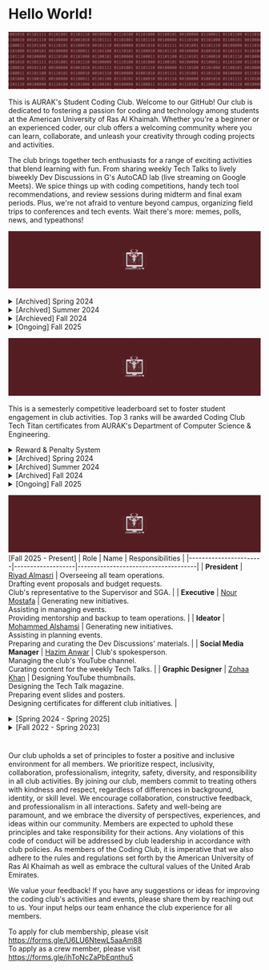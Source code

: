 # Hello World!
![](motto.gif)

This is AURAK's Student Coding Club. Welcome to our GitHub! Our club is dedicated to fostering a passion for coding and technology among students at the American University of Ras Al Khaimah. Whether you're a beginner or an experienced coder, our club offers a welcoming community where you can learn, collaborate, and unleash your creativity through coding projects and activities.

The club brings together tech enthusiasts for a range of exciting activities that blend learning with fun. From sharing weekly Tech Talks to lively biweekly Dev Discussions in G's AutoCAD lab (live streaming on Google Meets). We spice things up with coding competitions, handy tech tool recommendations, and review sessions during midterm and final exam periods. Plus, we're not afraid to venture beyond campus, organizing field trips to conferences and tech events. Wait there's more: memes, polls, news, and typeathons!

![](achievements.gif)

<details>
  <summary> [Archived] Spring 2024 </summary>

- [x] Renovate all of the club's brand graphics.
- [x] Establish an online presence on Github, YouTube, and Email.
- [x] Advertise vacant positions. (x3) 
- [x] Hire a new management team.
- [x] Acquire department faculty sponsors.
- [x] Establish Tech Talks: the weekly news, announcements, projects, polls, and memes post.
- [x] Establish Dev Discussions: 4 meet-ups per semester where we cover some extracurricular CS topics.
- [x] Establish Review Rounds: the YT review videos posted to aid students in preparing for their midterms and finals at AURAK.
- [x] [Winning Most Active Student Club Award.](cert.png)

**Total number of Tech Talks posted: 8** <br>
**Total number of Dev Discussions hosted: 2** <br>
**Total number of Review Rounds posted: 4** <br>
**Total number of events organized: 0** <br>
</details>

<details>
  <summary> [Archived] Summer 2024 </summary>

- [x] Hire a team of reviewers for Review Rounds.
- [x] Rebrand Tech Talk as a magazine.
- [x] Hire a graphic designer.
- [x] Books & Bytes collab with the Book Club. Created a tech-themed summer reading list and hosted an online reflective discussion. 

**Total number of Tech Talks posted: 9** <br>
**Total number of Dev Discussions hosted: 0** <br>
**Total number of Review Rounds posted: 2** <br>
**Total number of events organized: 1** <br>
</details>

<details>
  <summary> [Archieved] Fall 2024 </summary>

- [x] Participate in AURAK's club fair (banner, brochures, posters, typathons, and personality tests).
- [x] Renovate the Tech Titans Rewards & Penalties system.
- [x] Organize a trip to Wetex 2024.
- [x] Organize the department orientation event for freshmen `cout << "Hello World!";`
- [x] Collab with the Gaming Club on the Rubik's Cube event.
- [x] Collab with the Volunteering Club on the Rubik's Cube event.
- [x] Collab with Music Club on "Experience the Sound of Code" Dev Discussion.
- [x] [Winning Most Active Student Club Award.](cert2.jpg)

**Total number of Tech Talks posted: 10** <br>
**Total number of Dev Discussions hosted: 4** <br>
**Total number of Review Rounds posted: 4** <br>
**Total number of events organized: 4** <br>
</details>

<details>
  <summary> [Ongoing] Fall 2025 </summary>

 

**Total number of Tech Talks posted: 1** <br>
**Total number of Dev Discussions hosted: 0** <br>
**Total number of Review Rounds posted: 0** <br>
**Total number of events organized: 0** <br>
**Total amount of budget used: 0 AED** <br>
</details>

![](techtitans.gif)

This is a semesterly competitive leaderboard set to foster student engagement in club activities. Top 3 ranks will be awarded Coding Club Tech Titan certificates from AURAK's Department of Computer Science & Engineering.

<details>
  <summary> Reward & Penalty System</summary>
  
As of Fall 2024, the points accumulate through a binary-themed multiplier system. Every member of the club starts at 1 by default and enters the leaderboard once they activate a multiplier. Keep an eye out for the penalty system!

- **(pts x 2)** for voting on Tech Talk polls and staying engaged.
- **(pts x 4)** for getting featured in the programming memes competition.
- **(pts x 4)** for attending Dev Discussions.
- **(pts x 4)** for engaging in any requested volunteering activities/gigs.
- **(pts x 4)** for releasing major updates to an already submitted project.
- **(pts x 8)** for getting 1st place in typeathons.
- **(pts x 8)** for getting 1st place in a mentimeter question.
- **(pts x 8)** for participating in official coding club competitions.
- **(pts x 16)** for submitting a project to showcase in Dev Discussions.
- **(pts x 32)** for winning a 1st, 2nd, or 3rd place in official coding club competitions.
- **(pts x 32)** for winning best submitted project of the semester (including personal and course projects.)
- **(pts / 2)** for failing to meet the responsibilities of a volunteer position within the club.
- **(pts / 4)** for repeatedly ignoring club guidelines or expectations.
- **(pts / 8)** for plagiarism or cheating in any club competitions or events.

</details>

<details>
  <summary>[Archived] Spring 2024</summary>
<br>

| Rank | Member     |Major | Score |
|:----:|:----------:|:-----:|:-----:|
|🏆| **Ahmed Abuhajjaj**   | Artificial Intelligence | **55** |
|🥈| **Muhammad Mbarak**  | Artificial Intelligence | **40** |
|🥈| **Maram Sabri**  | Artificial Intelligence | **40** |
|🥉| **Abdulghani Sabbagh**  | Computer Engineering |**35** |
| **4**| **Zohaa Khan** | Mass Communication | **30** |
| **5**| **Fares Masarani**  | Artificial Intelligence | **20** |
| **5**| **Hinad Fransis**  | Artificial Intelligence |**20** |
| **6**| **Urita Sadallah**| Computer Science | **15** |
| **6**| **Abdullah Yousef**  | Computer Engineering| **15** |
| **6**| **Asma Aldhaibani**  | Computer Engineering | **15** |
| **7**| **Lina Abdalmajeed** | Artificial Intelligence | **10** |
| **7**|  **Abin Devarajan**  | Computer Engineering | **10** |
| **7**| **Nada Mohamed**  | Computer Engineering | **10** |
| **8**| **Kamel Mostafa**  | Computer Engineering | **5** |
| **8**| **Yousef Al Hayek**  | Artificial Intelligence | **5** |
| **8**| **Kirubel Mamo**  | Computer Science | **5** |
| **8**| **Aqsa Malik**  | Computer Science | **5** |
| **8**| **Ahaad Hussein**  | Computer Science | **5** |

<details>
  <summary>Major Wars</summary>
<br>

|&nbsp;&nbsp;&nbsp;&nbsp;&nbsp;&nbsp;&nbsp;&nbsp;&nbsp;&nbsp;&nbsp;&nbsp;&nbsp;&nbsp;&nbsp;&nbsp;&nbsp;&nbsp;&nbsp;&nbsp;&nbsp;&nbsp;&nbsp;&nbsp;&nbsp;&nbsp;&nbsp;&nbsp; **Rank** &nbsp;&nbsp;&nbsp;&nbsp;&nbsp;&nbsp;&nbsp;&nbsp;&nbsp;&nbsp;&nbsp;&nbsp;&nbsp;&nbsp;&nbsp;&nbsp;&nbsp;&nbsp;&nbsp;&nbsp;&nbsp;&nbsp;&nbsp;&nbsp;&nbsp;&nbsp;&nbsp;&nbsp;| &nbsp;&nbsp;&nbsp;&nbsp;&nbsp;&nbsp;&nbsp;&nbsp;&nbsp;&nbsp;&nbsp;&nbsp;&nbsp;&nbsp;&nbsp;&nbsp;&nbsp;&nbsp;&nbsp;&nbsp;&nbsp;&nbsp;&nbsp;&nbsp;&nbsp;&nbsp;&nbsp; **Major** &nbsp;&nbsp;&nbsp;&nbsp;&nbsp;&nbsp;&nbsp;&nbsp;&nbsp;&nbsp;&nbsp;&nbsp;&nbsp;&nbsp;&nbsp;&nbsp;&nbsp;&nbsp;&nbsp;&nbsp;&nbsp;&nbsp;&nbsp;&nbsp;&nbsp;&nbsp;&nbsp;| &nbsp;&nbsp;&nbsp;&nbsp;&nbsp;&nbsp;&nbsp;&nbsp;&nbsp;&nbsp;&nbsp;&nbsp;&nbsp;&nbsp;&nbsp;&nbsp;&nbsp;&nbsp;&nbsp;&nbsp;&nbsp;&nbsp;&nbsp;&nbsp;&nbsp;&nbsp;&nbsp; **Score** &nbsp;&nbsp;&nbsp;&nbsp;&nbsp;&nbsp;&nbsp;&nbsp;&nbsp;&nbsp;&nbsp;&nbsp;&nbsp;&nbsp;&nbsp;&nbsp;&nbsp;&nbsp;&nbsp;&nbsp;&nbsp;&nbsp;&nbsp;&nbsp;&nbsp;&nbsp;&nbsp;|
|:-----:|:------------------------:|:-------:|
|🏆| **Artificial Intelligence**   | **190** |
|🥈| **Computer Engineering**  | **90** |
|🥉| **Mass Communication**   | **30** |
|🥉| **Computer Science**   |**30** |

</details>

</details>

<details>
  <summary>[Archived] Summer 2024</summary>
  
<br>

| Rank | Member     | Major | Score |
|:----:|:----------:|:-----:|:-----:|
|🏆| **Abdulghani Sabbagh** | Computer Engineering | **75** |
|🥈| **Maram Sabri**  | Artificial Intelligence |**35** |
|🥈| **Kamel Mostafa**  | Computer Engineering | **35** |
|🥉| **Asma Aldhaibani**  | Computer Engineering | **20** |
| 4 | **Abdullah Yousef**  | Computer Engineering | **15** |
| 4 | **Ali Aldahmani**  | Artificial Intelligence | **15** |
| 4 | **Urita Sadallah**  | Computer Science | **15** |
| 4 | **Sulaiman Qeer**  | Artificial Intelligence | **15** |
| 4 | **Mohamed Abouissa**  | Computer Engineering | **15** |
| 6 | **Ahaad Hussein**  | Computer Science | **15** |
| 5 | **Tia Othman**  | Artificial Intelligence | **10** | 
| 5 | **Zohaa Khan**  | Mass Communication | **10** |
| 5 | **Ahmed Abuhajjaj**   | Artificial Intelligence | **10** |
| 5 | **Samar Assaf**  | Artificial Intelligence | **10** |
| 6 | **Mazen Eltawil**  | Artificial Intelligence | **5** |
| 6 | **Muhammad Mbarak**  | Artificial Intelligence | **5** |
| 6 | **Hassan Mashaal**  | Electrical Engineering | **5** |
| 6 | **Areeba Atique**  | Computer Science | **5** |
| 6 | **Abdulla Alshehhi**  | Artificial Intelligence | **5** |
| 6 | **Muhammed Shafi**  | Computer Engineering | **5** |
| 6 | **Hamda Alali**  | Artificial Intelligence | **5** |
| 6 | **Khaula Khamis**  | Computer Science | **5** |
| 6 | **Ahmed Albakr**  | Artificial Intelligence | **5** |

<details>
  <summary>Major Wars</summary>
<br>

|&nbsp;&nbsp;&nbsp;&nbsp;&nbsp;&nbsp;&nbsp;&nbsp;&nbsp;&nbsp;&nbsp;&nbsp;&nbsp;&nbsp;&nbsp;&nbsp;&nbsp;&nbsp;&nbsp;&nbsp;&nbsp;&nbsp;&nbsp;&nbsp;&nbsp;&nbsp;&nbsp;&nbsp; **Rank** &nbsp;&nbsp;&nbsp;&nbsp;&nbsp;&nbsp;&nbsp;&nbsp;&nbsp;&nbsp;&nbsp;&nbsp;&nbsp;&nbsp;&nbsp;&nbsp;&nbsp;&nbsp;&nbsp;&nbsp;&nbsp;&nbsp;&nbsp;&nbsp;&nbsp;&nbsp;&nbsp;&nbsp;| &nbsp;&nbsp;&nbsp;&nbsp;&nbsp;&nbsp;&nbsp;&nbsp;&nbsp;&nbsp;&nbsp;&nbsp;&nbsp;&nbsp;&nbsp;&nbsp;&nbsp;&nbsp;&nbsp;&nbsp;&nbsp;&nbsp;&nbsp;&nbsp;&nbsp;&nbsp;&nbsp; **Major** &nbsp;&nbsp;&nbsp;&nbsp;&nbsp;&nbsp;&nbsp;&nbsp;&nbsp;&nbsp;&nbsp;&nbsp;&nbsp;&nbsp;&nbsp;&nbsp;&nbsp;&nbsp;&nbsp;&nbsp;&nbsp;&nbsp;&nbsp;&nbsp;&nbsp;&nbsp;&nbsp;| &nbsp;&nbsp;&nbsp;&nbsp;&nbsp;&nbsp;&nbsp;&nbsp;&nbsp;&nbsp;&nbsp;&nbsp;&nbsp;&nbsp;&nbsp;&nbsp;&nbsp;&nbsp;&nbsp;&nbsp;&nbsp;&nbsp;&nbsp;&nbsp;&nbsp;&nbsp;&nbsp; **Score** &nbsp;&nbsp;&nbsp;&nbsp;&nbsp;&nbsp;&nbsp;&nbsp;&nbsp;&nbsp;&nbsp;&nbsp;&nbsp;&nbsp;&nbsp;&nbsp;&nbsp;&nbsp;&nbsp;&nbsp;&nbsp;&nbsp;&nbsp;&nbsp;&nbsp;&nbsp;&nbsp;|
|:-----:|:------------------------:|:-------:|
|🏆| **Computer Engineering**   | **165** |
|🥈| **Artificial Intelligence**  | **110** |
|🥉| **Computer Science**   | **40** |
|**4**| **Mass Communication**   |**10** |
|**5**| **Electrical Engineering** | **5** |

</details>
</details>

<details>
  <summary>[Archived] Fall 2024</summary>
  
<br>

| Rank | Member     | Major | Score |
|:----:|:----------:|:-----:|:-----:|
|🏆| **Abdulghani Sabbagh** | Computer Engineering | **590,295,810,358,705,651,712** |
|🥈| **Fares Masarani**  | Artificial Intelligence | **18,446,744,073,709,551,616** |
|🥉| **Aashif**  | Electrical Engineering | **281,474,976,710,656** |
|**4**| **Arsh Khan**  | Mechanical Engineering | **8,589,934,592** |
|**5**| **Maram Sabri**  | Artificial Intelligence |**4,294,967,296** |
|**5**| **Abdullah Yousef**  | Computer Engineering | **4,294,967,296** |
|**6**| **Hinad Fransis**  | Artificial Intelligence |**268,435,456** |
|**7**| **Ahmed Abuhajjaj**   | Artificial Intelligence | **16,777,216** |
|**8**| **Kamel Mostafa**  | Computer Engineering | **4,194,304** |
|**9**| **Aleksei Kovalev**  | Computer Science | **131,072** |
|**10**| **Mahmoud Khalaf**  | Artificial Intelligence | **65,536** |
|**11**| **Mohammed Sadiq**  | Computer Engineering | **32,768** |
|**11**| **Mayaz Bakoura**  | Computer Science | **32,768** |
|**12**| **Litik Aswani**  | Artificial Intelligence | **8,192** |
|**12**| **Basheer**  | Artificial Intelligence | **8,192** |
|**13**| **Urita Sadallah**  | Computer Science | **4,096** |
|**14**| **Muhamed Nor**  | Artificial Intelligence | **2,048** |
|**14**| **Omar Alnuaimi**  | Computer Engineering | **2,048** |
|**15**| **Nada Elkadi**  | Computer Science | **1,024** |
|**15**| **Areedah Atta**  | Artificial Intelligence | **1,024** |
|**15**| **Loai Hassan**  | Chemical Engineering | **1,024** |
|**16**| **Samuel Joshy**  | Mechanical Engineering | **512** |
|**17**| **Yousef Al Hayek**  | Artificial Intelligence | **256** |
|**18**| **Taha Tunkiwala**  | Computer Engineering | **128** |
|**19**| **Karam Al Tawashi**  | Mechanical Engineering | **64** |
|**19**| **Yazan Qazzaz**  | Mechanical Engineering | **64** |
|**20**| **Ahaad Seif**  | Computer Science | **32** |
|**20**| **Eisa Hafiz**  | Computer Science | **32** |
|**20**| **Andrey**  | Computer Science | **32** |
|**20**| **Abijith Vathukkad**  | Computer Engineering | **32** |
|**21**| **Husain Para**  | Computer Science | **16** |
|**21**| **Alaa Eddin**  | Artificial Intelligence | **16** |
|**21**| **Nada Osama Mohamed**  | Computer Engineering | **16** |
|**21**| **Edwin Anthony**  | Computer Engineering | **16** |
|**21**| **Mariam Awad**  | Biotechnology | **16** |
|**21**| **Abinraj Bhaskaran**  | Computer Engineering | **16** |
|**22**| **Fazil**  | Computer Engineering | **8** |
|**22**| **Lougin**  | Architecture | **8** |
|**22**| **Farah**  | Business | **8** |
|**22**| **Lana Zanneh**  | Computer Science | **8** |
|**22**| **Hamza Khalid**  | Computer Engineering | **8** |
|**22**| **Ali Alteneiji**  | Artificial Intelligence | **8** |
|**22**| **Mohamed Abusaada**  | Computer Engineering | **8** |
|**22**| **Areej**  | Biotechnology | **8** |
|**22**| **Asma Aldhaibani**  | Computer Engineering | **8** |
|**22**| **Sulaiman Qeer**  | Artificial Intelligence | **8** |
|**23**| **Venkata Sivamani**  | Computer Science | **4** |
|**23**| **Sara Alshihh**  | Architecture | **4** |
|**23**| **Mohamed Fazil Mohamed Anwar**  | Computer Engineering | **4** |
|**23**| **Fatima Farooq**  | Computer Engineering | **4** |
|**23**| **Khaula Mohammed Khamis**  | Computer Science | **4** |
|**23**| **Nada Naser**  | Computer Science | **4** |
|**23**| **Maryam Haris**  | Computer Science | **4** |
|**23**| **Laiba Shahid**  | Business | **4** |
|**23**| **Rahmet Gudeta**  | Computer Science | **4** |
|**23**| **Muhammad Durri**  | Biotechnology | **4** |
|**23**| **Seifeleslam Habib**  | Biotechnology | **4** |
|**23**| **Abdulla Alshehhi**  | Artificial Intelligence | **4** |
|**23**| **Sandra Chaar**  | Artificial Intelligence | **4** |
|**23**| **Blessy Binu**  | Computer Engineering | **4** |
|**23**| **Habiba Selim**  | Computer Engineering | **4** |
|**23**| **Mansoor Alshehhi**  | Artificial Intelligence | **4** |
|**23**| **Rawan Rashid**  | Computer Science | **4** |
|**23**| **Muhammed Rabeeh Mattath**  | Computer Science | **4** |
|**23**| **Lojain Mohamed**  | Artificial Intelligence | **4** |
|**23**| **Mohammed Dawoud**  | Artificial Intelligence | **4** |
|**23**| **Abdulla Osama Alsaeed**  | Artificial Intelligence | **4** |
|**23**| **Hoor Abdelrahman**  | Artificial Intelligence | **4** |
|**23**| **Muhammad Irtiza**  | Computer Science | **4** |
|**23**| **Laith Al Homoud**  | Computer Science | **4** |
|**23**| **Kenzy Osama**  | Artificial Intelligence | **4** |
|**23**| **Hoor Khleifat**  | Computer Engineering | **4** |
|**23**| **Zaineh Khawaja**  | Computer Engineering | **4** |
|**23**| **Yara Afifi**  | Computer Science | **4** |
|**23**| **Bashar Odtallah**  | Artificial Intelligence | **4** |
|**23**| **Sami Saadi**  | Computer Science | **4** |
|**23**| **Ayman Bakroun**  | Civil Engineering | **4** |
|**23**| **Haameed Fouzaan**  | Artificial Intelligence | **4** |
|**23**| **Fatima Alam**  | Computer Engineering | **4** |
|**23**| **Mohd Hasanul Alam**  | Computer Science | **4** |
|**23**| **Mohamed AbouSaada**  | Computer Engineering | **4** |
|**23**| **Mazen Eltawil**  | Artificial Intelligence | **4** |
|**24**| **Ramamoorthy Devananth**  | Mechanical Engineering | **2** |
|**24**| **Anas Qaiser**  | Artificial Intelligence | **2** |
|**24**| **Ghaleb Al-Doboni**  | Artificial Intelligence | **2** |
|**24**| **Noor Mohamed**  | Artificial Intelligence | **2** |
|**24**| **Youssef Nazzai**  | Artificial Intelligence | **2** |


<details>
  <summary>Major Wars</summary>
<br>


|&nbsp;&nbsp;&nbsp;&nbsp;&nbsp;&nbsp;&nbsp;&nbsp;&nbsp;&nbsp;&nbsp;&nbsp;&nbsp;&nbsp;&nbsp;&nbsp;&nbsp;&nbsp;&nbsp;&nbsp;&nbsp;&nbsp;&nbsp;&nbsp;&nbsp;&nbsp;&nbsp;&nbsp; **Rank** &nbsp;&nbsp;&nbsp;&nbsp;&nbsp;&nbsp;&nbsp;&nbsp;&nbsp;&nbsp;&nbsp;&nbsp;&nbsp;&nbsp;&nbsp;&nbsp;&nbsp;&nbsp;&nbsp;&nbsp;&nbsp;&nbsp;&nbsp;&nbsp;&nbsp;&nbsp;&nbsp;&nbsp;| &nbsp;&nbsp;&nbsp;&nbsp;&nbsp;&nbsp;&nbsp;&nbsp;&nbsp;&nbsp;&nbsp;&nbsp;&nbsp;&nbsp;&nbsp;&nbsp;&nbsp;&nbsp;&nbsp;&nbsp;&nbsp;&nbsp;&nbsp;&nbsp;&nbsp;&nbsp;&nbsp; **Major** &nbsp;&nbsp;&nbsp;&nbsp;&nbsp;&nbsp;&nbsp;&nbsp;&nbsp;&nbsp;&nbsp;&nbsp;&nbsp;&nbsp;&nbsp;&nbsp;&nbsp;&nbsp;&nbsp;&nbsp;&nbsp;&nbsp;&nbsp;&nbsp;&nbsp;&nbsp;&nbsp;| &nbsp;&nbsp;&nbsp;&nbsp;&nbsp;&nbsp;&nbsp;&nbsp;&nbsp;&nbsp;&nbsp;&nbsp;&nbsp;&nbsp;&nbsp;&nbsp;&nbsp;&nbsp;&nbsp;&nbsp;&nbsp;&nbsp;&nbsp;&nbsp;&nbsp;&nbsp;&nbsp; **Score** &nbsp;&nbsp;&nbsp;&nbsp;&nbsp;&nbsp;&nbsp;&nbsp;&nbsp;&nbsp;&nbsp;&nbsp;&nbsp;&nbsp;&nbsp;&nbsp;&nbsp;&nbsp;&nbsp;&nbsp;&nbsp;&nbsp;&nbsp;&nbsp;&nbsp;&nbsp;&nbsp;|
|:-----:|:------------------------:|:-------:|
|🏆| **Computer Engineering**  | **590,295,810,363,004,848,400** |
|🥈| **Artificial Intelligence**   | **18,446,744,078,289,816,916** |
|🥉| **Electrical Engineering** | **281,474,976,710,656** |
|**4**| **Mechanical Engineering**   | **8,589,935,234** |
|**5**| **Computer Science** | **169,064** |
|**6**| **Chemical Engineering** | **1,024** |
|**7**| **Biotechnology** | **32** |
|**8**| **Architecture** | **12** |
|**8**| **Business** | **12** |
|**9**| **Civil Engineering** | **4** |

</details>
</details>

<details>
  <summary>[Ongoing] Fall 2025</summary>
  
<br>



<details>
  <summary>Major Wars</summary>
<br>


</details>
</details>

![](crew.gif)
[Fall 2025 - Present]
| Role                  | Name              | Responsibilities                    |
|-----------------------|-------------------|-------------------------------------|
| **President**         | [Riyad Almasri](https://github.com/TarboushMCC)  | Overseeing all team operations. <br> Drafting event proposals and budget requests. <br> Club's representative to the Supervisor and SGA. |
| **Executive**           | [Nour Mostafa](https://github.com/Nour-MK) | Generating new initiatives. <br> Assisting in managing events. <br> Providing mentorship and backup to team operations. |
| **Ideator**           | [Mohammed Alshamsi](https://github.com/M-Alshamsi) | Generating new initiatives. <br> Assisting in planning events. <br> Preparing and curating the Dev Discussions' materials. |
| **Social Media Manager** | [Hazim Anwar](https://github.com/win-x-u-r)  | Club's spokesperson. <br> Managing the club's YouTube channel. <br> Curating content for the weekly Tech Talks. |
| **Graphic Designer**  | [Zohaa Khan](https://github.com/Zohaax) | Designing YouTube thumbnails. <br> Designing the Tech Talk magazine. <br> Preparing event slides and posters. <br> Designing certificates for different club initiatives. |

<details>
  <summary>[Spring 2024 - Spring 2025]</summary>
  
| Role                  | Name              | Responsibilities                    |
|-----------------------|-------------------|-------------------------------------|
| **President**         | [Nour Mostafa](https://github.com/Nour-MK)  | Overseeing all team operations and planning events. <br> Reporting to Clubs' Committee. |
| **Vice President**    | [Youssef Azizeldin](https://github.com/YoussefAzizeldin)  | Support the president. <br> Club's spokesperson. |
| **Executive**         | [Mohamed Abouissa](https://github.com/Mohamed-Abouissa)   | Assisting the president and vice. <br> Manage club's finances.   |
| **Ideator**           | [Mohammed Alshamsi](https://github.com/M-Alshamsi) | Generating new initiatives. <br> Preparing and curating the Dev Discussions' materials. |
| **Ideator**           | [Mukerem Shifa]() | Generating new initiatives. <br> Assisting with various club activities. |
| **Social Media Manager** | [Hazim Anwar](https://github.com/win-x-u-r)  | Managing our YouTube channel (Review Rounds & Coding Club Commends). <br> Preparing and curating our weekly Tech Talks. |
| **Videographer**  | [Muhammad Mustafa](https://www.behance.net/mrshark25) | Creating visual promotional content. <br> Coverage footage for the club's events and initiatives. |
| **Graphic Designer**  | [Mohamed Abouissa](https://github.com/Mohamed-Abouissa) | Creating visual content <br> (i.e. Dev Discussions agendas, Review Rounds thumbnails, Tech Talk magazine.) |
| **Graphic Designer**  | [Zohaa Khan](https://github.com/Zohaax) | Creating visual content <br> (i.e. Posters, Banners, Brochures, Slides, Certificates.) |
| **Graphic Designer**  | [Aamir Mohammed](https://aamirartistry.wixsite.com/aamirartistry) | Creating visual promotional content. <br> Coverage footage for the club's events and initiatives. |

</details>

<details>
  <summary>[Fall 2022 - Spring 2023]</summary>

| Role               | Name             | Responsibilities                       |
|--------------------|------------------|----------------------------------------|
| **President**      | Hinad Fransis    | Overseeing all operations and strategy. |
| **Vice President** | Ghaleb Aldoboni  | Assisting the President and managing internal affairs. |
| **Executive**      | Mai Mansour      | Executing strategic plans and projects. |
| **Executive**      | Mazin Khider     | Supporting the implementation of initiatives. |

</details>
  
#

Our club upholds a set of principles to foster a positive and inclusive environment for all members. We prioritize respect, inclusivity, collaboration, professionalism, integrity, safety, diversity, and responsibility in all club activities. By joining our club, members commit to treating others with kindness and respect, regardless of differences in background, identity, or skill level. We encourage collaboration, constructive feedback, and professionalism in all interactions. Safety and well-being are paramount, and we embrace the diversity of perspectives, experiences, and ideas within our community. Members are expected to uphold these principles and take responsibility for their actions. Any violations of this code of conduct will be addressed by club leadership in accordance with club policies. As members of the Coding Club, it is imperative that we also adhere to the rules and regulations set forth by the American University of Ras Al Khaimah as well as embrace the cultural values of the United Arab Emirates.

We value your feedback! If you have any suggestions or ideas for improving the coding club's activities and events, please share them by reaching out to us. Your input helps our team enhance the club experience for all members.

To apply for club membership, please visit https://forms.gle/U6LU6NtewL5aaAm88 <br>
To apply as a crew member, please visit https://forms.gle/ihToNcZaPbEqnthu5
